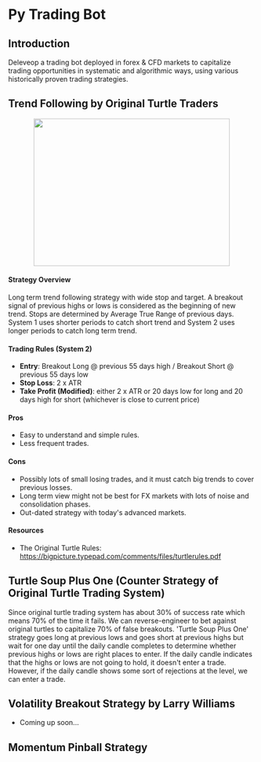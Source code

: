 # Py Trading Bot

## Introduction

Deleveop a trading bot deployed in forex & CFD markets to capitalize trading opportunities in systematic and algorithmic ways, using various historically proven trading strategies.

## Trend Following by Original Turtle Traders

<p align="center">
  <img width="400" height="300" src="https://user-images.githubusercontent.com/41933169/113924806-3f7f0e00-97b8-11eb-918a-b2b2cd8e8e0b.png">
</p>

#### Strategy Overview

Long term trend following strategy with wide stop and target. A breakout signal of previous highs or lows is considered as the beginning of new trend. Stops are determined by Average True Range of previous days. System 1 uses shorter periods to catch short trend and System 2 uses longer periods to catch long term trend.

#### Trading Rules (System 2)

- **Entry**: Breakout Long @ previous 55 days high / Breakout Short @ previous 55 days low
- **Stop Loss**: 2 x ATR
- **Take Profit (Modified)**: either 2 x ATR or 20 days low for long and 20 days high for short (whichever is close to current price)

#### Pros

- Easy to understand and simple rules.
- Less frequent trades.

#### Cons

- Possibly lots of small losing trades, and it must catch big trends to cover previous losses.
- Long term view might not be best for FX markets with lots of noise and consolidation phases.
- Out-dated strategy with today's advanced markets.

#### Resources

- The Original Turtle Rules: https://bigpicture.typepad.com/comments/files/turtlerules.pdf

## Turtle Soup Plus One (Counter Strategy of Original Turtle Trading System)

Since original turtle trading system has about 30% of success rate which means 70% of the time it fails. We can reverse-engineer to bet against original turtles to capitalize 70% of false breakouts. 'Turtle Soup Plus One' strategy goes long at previous lows and goes short at previous highs but wait for one day until the daily candle completes to determine whether previous highs or lows are right places to enter. If the daily candle indicates that the highs or lows are not going to hold, it doesn't enter a trade. However, if the daily candle shows some sort of rejections at the level, we can enter a trade. 

## Volatility Breakout Strategy by Larry Williams

- Coming up soon...

## Momentum Pinball Strategy


